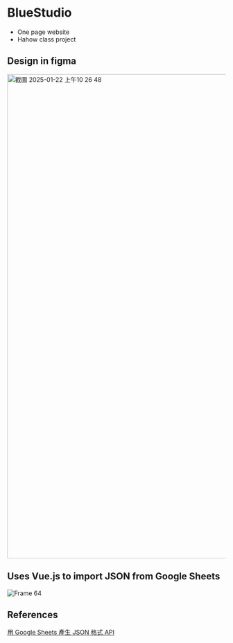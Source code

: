 # BlueStudio


* One page website
* Hahow class project

## Design in figma
<img width="1118" alt="截圖 2025-01-22 上午10 26 48" src="https://github.com/user-attachments/assets/36e10e41-72df-4ca5-96c6-98b328cbfab4" />

## Uses Vue.js to import JSON from Google Sheets
![Frame 64](https://github.com/user-attachments/assets/2b5fc1f5-b8be-4456-92ac-d0d9ebd31e95)

## References
[用 Google Sheets 產生 JSON 格式 API](https://lynkishere.com/Others/google-sheets-to-json/)
